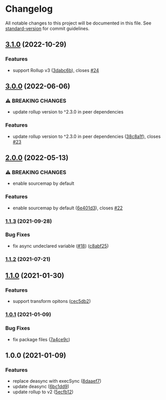 # Changelog

All notable changes to this project will be documented in this file. See [standard-version](https://github.com/conventional-changelog/standard-version) for commit guidelines.

## [3.1.0](https://github.com/ambar/rollup-jest/compare/v3.0.0...v3.1.0) (2022-10-29)


### Features

* support Rollup v3 ([3dabc6b](https://github.com/ambar/rollup-jest/commit/3dabc6b72d5bfa4c15a99755a50f65422a465c2d)), closes [#24](https://github.com/ambar/rollup-jest/issues/24)

## [3.0.0](https://github.com/ambar/rollup-jest/compare/v2.0.0...v3.0.0) (2022-06-06)


### ⚠ BREAKING CHANGES

* update rollup version to ^2.3.0 in peer dependencies

### Features

* update rollup version to ^2.3.0 in peer dependencies ([38c8a1f](https://github.com/ambar/rollup-jest/commit/38c8a1f0191a989c69e6f95a03e788b88106667e)), closes [#23](https://github.com/ambar/rollup-jest/issues/23)

## [2.0.0](https://github.com/ambar/rollup-jest/compare/v1.1.3...v2.0.0) (2022-05-13)


### ⚠ BREAKING CHANGES

* enable sourcemap by default

### Features

* enable sourcemap by default ([6e401d3](https://github.com/ambar/rollup-jest/commit/6e401d33d2fc4489adca47e14beb39613e77e030)), closes [#22](https://github.com/ambar/rollup-jest/issues/22)

### [1.1.3](https://github.com/ambar/rollup-jest/compare/v1.1.2...v1.1.3) (2021-09-28)


### Bug Fixes

* fix async undeclared variable ([#18](https://github.com/ambar/rollup-jest/issues/18)) ([c8abf25](https://github.com/ambar/rollup-jest/commit/c8abf25cbbc90638ef3a7fda56ab95cbec806861))

### [1.1.2](https://github.com/ambar/rollup-jest/compare/v1.1.1...v1.1.2) (2021-07-21)

## [1.1.0](https://github.com/ambar/rollup-jest/compare/v1.0.1...v1.1.0) (2021-01-30)


### Features

* support transform opitons ([cec5db2](https://github.com/ambar/rollup-jest/commit/cec5db26697b769220dc9404d885135e985e8f1a))

### [1.0.1](https://github.com/ambar/rollup-jest/compare/v1.0.0...v1.0.1) (2021-01-09)


### Bug Fixes

* fix package files ([7a4ce9c](https://github.com/ambar/rollup-jest/commit/7a4ce9cde1e0896d3834db55b079fc611a47d828))

## 1.0.0 (2021-01-09)


### Features

* replace deasync with execSync ([8daaef7](https://github.com/ambar/rollup-jest/commit/8daaef7a85812d8a58bc6c77cf73245bd24c4971))
* update deasync ([6bc1dd9](https://github.com/ambar/rollup-jest/commit/6bc1dd9031c290b5d3966fc8bd734429eb494b24))
* update rollup to v2 ([5ecfb12](https://github.com/ambar/rollup-jest/commit/5ecfb128565af103c1453d40fb1835dab0955ed0))
